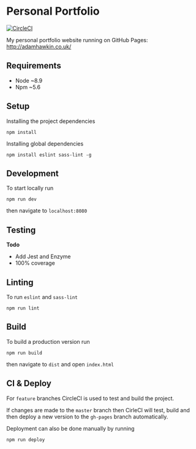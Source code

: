 # Personal Portfolio

[![CircleCI](https://circleci.com/gh/ahawkin/personal-portfolio/tree/master.svg?style=shield&circle-token=51c1272168ded9e1a7db6f09befdd249e32bbc2d)](https://circleci.com/gh/ahawkin/personal-portfolio/tree/master)

My personal portfolio website running on GitHub Pages: http://adamhawkin.co.uk/

## Requirements
- Node ~8.9
- Npm ~5.6

## Setup
Installing the project dependencies

    npm install

Installing global dependencies

    npm install eslint sass-lint -g

## Development  
To start locally run

    npm run dev

then navigate to `localhost:8080`

## Testing
**Todo**
- Add Jest and Enzyme
- 100% coverage

## Linting
To run `eslint` and `sass-lint`

    npm run lint

## Build
To build a production version run

    npm run build

then navigate to `dist` and open `index.html`

## CI & Deploy
For `feature` branches CircleCI is used to test and build the project.

If changes are made to the `master` branch then CirleCI will test, build and then deploy a new version to the `gh-pages` branch automatically.

Deployment can also be done manually by running

    npm run deploy
